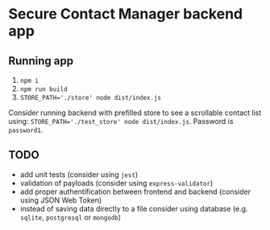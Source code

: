 # Secure Contact Manager backend app

## Running app

1. `npm i`
2. `npm run build`
3. `STORE_PATH='./store' node dist/index.js`

Consider running backend with prefilled store to see a scrollable contact list using: `STORE_PATH='./test_store' node dist/index.js`. Password is `password1`.

## TODO

* add unit tests (consider using `jest`)
* validation of payloads (consider using `express-validator`)
* add proper authentification between frontend and backend (consider using JSON Web Token)
* instead of saving data directly to a file consider using database (e.g. `sqlite`, `postgresql` or `mongodb`)

